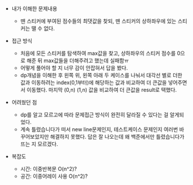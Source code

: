 * 내가 이해한 문제내용
  * 뗀 스티커에 부여된 점수들의 최댓값을 찾되, 뗀 스티커의 상하좌우에 있는 스티커는 땔 수 없다.
  
* 접근 방식
  * 처음에 모든 스티커를 탐색하여 max값을 찾고, 상하좌우의 스티커 점수를 0으로 해준 뒤 max값들을 더해주려고 했는데 실패함ㅠ
  * 어떻게 풀어야 할 지 너무 감이 안잡혀서 답을 봤다.
  * dp개념을 이해한 후 왼쪽 위, 왼쪽 아래 두 케이스를 나눠서 대각선 별로 더한 값과 이동하려는 index(0,1부터)에 해당하는 값과 비교하여 더 큰값을 넣어주면서 이동했다.
  마지막 (0,n) (1,n) 값을 비교하여 더 큰값을 result로 택했다.
  
* 어려웠던 점
  * dp를 알고 모르고에 따라 문제접근 방식이 완전히 달라질 수 있다는 걸 알게되었다. 
  * 계속 틀렸습니다가 떠서 new line문제인지, 테스트케이스 문제인지 여러번 바꾸어보았지만 해결하지 못했다.
  답은 잘 나오는데 왜 백준에서만 틀렸습니다가 뜨는 지 모르겠다.
  
* 복잡도
  * 시간: 이중반복문 O(n^2)?
  * 공간: 이중어레이 사용 O(n^2)?
